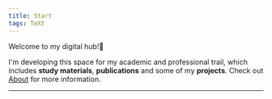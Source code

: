 ```yaml
---
title: Start
tags: TeXt
---
```


Welcome to my digital hub!🌹

I'm developing this space for my academic and professional trail, which includes **study materials**, **publications** and some of my **projects**.
Check out [About](https://iaracastro.github.io/about.html) for more information.

<!--more-->

---

